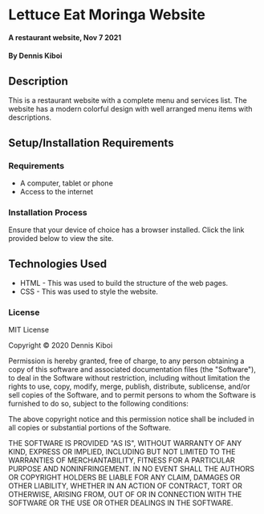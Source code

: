 # Lettuce Eat Moringa Website
#### A restaurant website, Nov 7 2021 
#### By **Dennis Kiboi** 
## Description 
This is a restaurant website with a complete menu and services list. The website has a modern colorful design with well arranged menu items with descriptions.
## Setup/Installation Requirements 
### Requirements
* A computer, tablet or phone
* Access to the internet

### Installation Process 
Ensure that your device of choice has a browser installed.
Click the link provided below to view the site.

## Technologies Used 
* HTML - This was used to build the structure of the web pages.
* CSS - This was used to style the website.

### License 
MIT License

Copyright &copy; 2020 Dennis Kiboi

Permission is hereby granted, free of charge, to any person obtaining a copy of this software and associated documentation files (the "Software"), to deal in the Software without restriction, including without limitation the rights to use, copy, modify, merge, publish, distribute, sublicense, and/or sell copies of the Software, and to permit persons to whom the Software is furnished to do so, subject to the following conditions:

The above copyright notice and this permission notice shall be included in all copies or substantial portions of the Software.

THE SOFTWARE IS PROVIDED "AS IS", WITHOUT WARRANTY OF ANY KIND, EXPRESS OR IMPLIED, INCLUDING BUT NOT LIMITED TO THE WARRANTIES OF MERCHANTABILITY, FITNESS FOR A PARTICULAR PURPOSE AND NONINFRINGEMENT. IN NO EVENT SHALL THE AUTHORS OR COPYRIGHT HOLDERS BE LIABLE FOR ANY CLAIM, DAMAGES OR OTHER LIABILITY, WHETHER IN AN ACTION OF CONTRACT, TORT OR OTHERWISE, ARISING FROM, OUT OF OR IN CONNECTION WITH THE SOFTWARE OR THE USE OR OTHER DEALINGS IN THE SOFTWARE.
